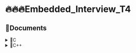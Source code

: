 # 🔥🔥🔥Embedded_Interview_T4
## 🧾Documents
<details>
<summary>
💊C
</summary>
</details>

<details>
<summary>
💊C++
</summary>
     ## ♦ Class
     
                Class hay lớp là một mô tả trừu tượng (abstract) của nhóm các đối tượng (object) có cùng bản chất, ngược lại mỗi một đối tượng là một thể hiện cụ thể
            (instance) cho những mô tả trừu tượng đó. Một class trong C++ sẽ có các đặc điểm sau:  Một class bao gồm các thành phần dữ liệu (thuộc tính hay property) và các               phương thức (hàm thành phần hay method).  Class thực chất là một kiểu dữ liệu do người lập trình định nghĩa.  Trong C++, từ khóa class sẽ chỉ điểm bắt đầu của
            một class sẽ được cài đặt.
</details>

